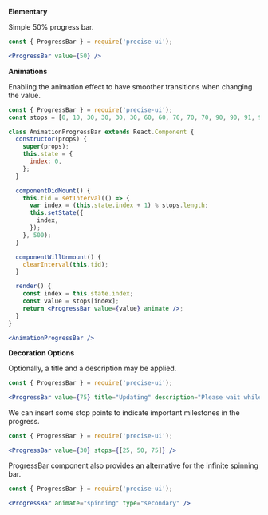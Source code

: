 **Elementary**

Simple 50% progress bar.

```jsx
const { ProgressBar } = require('precise-ui');

<ProgressBar value={50} />
```

**Animations**

Enabling the animation effect to have smoother transitions when changing the value.

```jsx
const { ProgressBar } = require('precise-ui');
const stops = [0, 10, 30, 30, 30, 30, 60, 60, 70, 70, 70, 90, 90, 91, 95, 99, 100];

class AnimationProgressBar extends React.Component {
  constructor(props) {
    super(props);
    this.state = {
      index: 0,
    };
  }

  componentDidMount() {
    this.tid = setInterval(() => {
      var index = (this.state.index + 1) % stops.length;
      this.setState({
        index,
      });
    }, 500);
  }

  componentWillUnmount() {
    clearInterval(this.tid);
  }

  render() {
    const index = this.state.index;
    const value = stops[index];
    return <ProgressBar value={value} animate />;
  }
}

<AnimationProgressBar />
```

**Decoration Options**

Optionally, a title and a description may be applied.

```jsx
const { ProgressBar } = require('precise-ui');

<ProgressBar value={75} title="Updating" description="Please wait while we prepare your system. It will be worth the wait!" />
```

We can insert some stop points to indicate important milestones in the progress.

```jsx
const { ProgressBar } = require('precise-ui');

<ProgressBar value={30} stops={[25, 50, 75]} />
```

ProgressBar component also provides an alternative for the infinite spinning bar.

```jsx
const { ProgressBar } = require('precise-ui');

<ProgressBar animate="spinning" type="secondary" />
```
